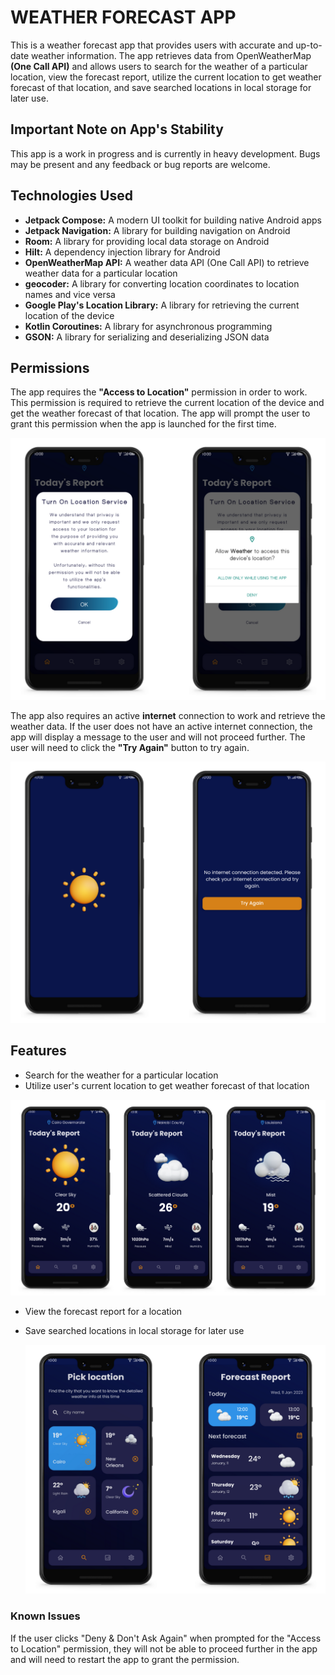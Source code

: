 # WEATHER FORECAST APP
This is a weather forecast app that provides users with accurate and up-to-date weather information. The app retrieves data from OpenWeatherMap **(One Call API)** and allows users to search for the weather of a particular location, view the forecast report, utilize the current location to get weather forecast of that location, and save searched locations in local storage for later use.

## Important Note on App's Stability
This app is a work in progress and is currently in heavy development. Bugs may be present and any feedback or bug reports are welcome.
## Technologies Used

* **Jetpack Compose:** A modern UI toolkit for building native Android apps
* **Jetpack Navigation:** A library for building navigation on Android
* **Room:** A library for providing local data storage on Android
* **Hilt:** A dependency injection library for Android
* **OpenWeatherMap API:** A weather data API (One Call API) to retrieve weather data for a particular location
* **geocoder:** A library for converting location coordinates to location names and vice versa
* **Google Play's Location Library:** A library for retrieving the current location of the device
* **Kotlin Coroutines:** A library for asynchronous programming
* **GSON:** A library for serializing and deserializing JSON data

## Permissions

The app requires the **"Access to Location"** permission in order to work. This permission is required to retrieve the current location of the device and get the weather forecast of that location. The app will prompt the user to grant this permission when the app is launched for the first time.


<img src = "images/1.png" alt = "Permissions">

The app also requires an active **internet** connection to work and retrieve the weather data. If the user does not have an active internet connection, the app will display a message to the user and will not proceed further. The user will need to click the **"Try Again"** button to try again.

<img src = "images/2.png" alt = " Network">

## Features
* Search for the weather for a particular location
* Utilize user's current location to get weather forecast of that location
  
<img src = "images/3.png" alt = "Weather">

* View the forecast report for a location
* Save searched locations in local storage for later use  

  <img src = "images/4.png" alt = "Search and Forecast report image">
### Known Issues
If the user clicks "Deny & Don't Ask Again" when prompted for the "Access to Location" permission, they will not be able to proceed further in the app and will need to restart the app to grant the permission.